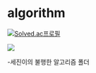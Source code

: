 # algorithm

[![Solved.ac프로필](http://mazassumnida.wtf/api/v2/generate_badge?boj=tpwls8528)](https://solved.ac/tpwls8528)

 <img src="http://mazandi.herokuapp.com/api?handle={tpwls8528}&theme=warm"/>
 
-세진이의 불행한 알고리즘 폴더
